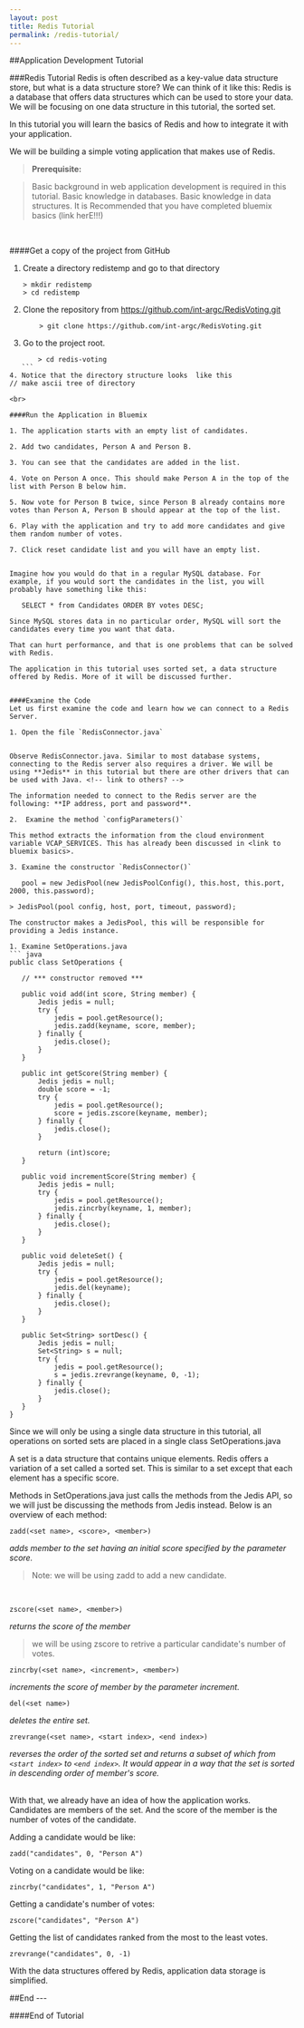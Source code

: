 ```yaml
---
layout: post
title: Redis Tutorial
permalink: /redis-tutorial/
---
```


##Application Development Tutorial

###Redis Tutorial
Redis is often described as a key-value data structure store, but what is a data structure store? We can think of it like this: Redis is a database that offers data structures which can be used to store your data. We will be focusing on one data structure in this tutorial, the sorted set.

In this tutorial you will learn the basics of Redis and how to integrate it with your application.

We will be building a simple voting application that makes use of Redis.

>**Prerequisite:**

>Basic background in web application development is required in this tutorial.
>Basic knowledge in databases.
>Basic knowledge in data structures.
>It is Recommended that you have completed bluemix basics (link herE!!!)

<br>

####Get a copy of the project from GitHub
1. Create a directory redistemp and go to that directory

	```text		
	> mkdir redistemp
	> cd redistemp
	```

2. Clone the repository from https://github.com/int-argc/RedisVoting.git

	```text		
		> git clone https://github.com/int-argc/RedisVoting.git
	```

3. Go to the project root.
 ```text		
		> cd redis-voting
	```
4. Notice that the directory structure looks  like this
// make ascii tree of directory

<br>

####Run the Application in Bluemix

1. The application starts with an empty list of candidates.

2. Add two candidates, Person A and Person B.

3. You can see that the candidates are added in the list.

4. Vote on Person A once. This should make Person A in the top of the list with Person B below him.

5. Now vote for Person B twice, since Person B already contains more votes than Person A, Person B should appear at the top of the list.

6. Play with the application and try to add more candidates and give them random number of votes.

7. Click reset candidate list and you will have an empty list.


Imagine how you would do that in a regular MySQL database. For example, if you would sort the candidates in the list, you will probably have something like this:

    SELECT * from Candidates ORDER BY votes DESC;

Since MySQL stores data in no particular order, MySQL will sort the candidates every time you want that data.

That can hurt performance, and that is one problems that can be solved with Redis.

The application in this tutorial uses sorted set, a data structure offered by Redis. More of it will be discussed further.


####Examine the Code
Let us first examine the code and learn how we can connect to a Redis Server.

 1. Open the file `RedisConnector.java`


Observe RedisConnector.java. Similar to most database systems, connecting to the Redis server also requires a driver. We will be using **Jedis** in this tutorial but there are other drivers that can be used with Java. <!-- link to others? -->

The information needed to connect to the Redis server are the following: **IP address, port and password**.

 2.  Examine the method `configParameters()`

This method extracts the information from the cloud environment variable VCAP_SERVICES. This has already been discussed in <link to bluemix basics>.

 3. Examine the constructor `RedisConnector()`

    pool = new JedisPool(new JedisPoolConfig(), this.host, this.port, 2000, this.password);

> JedisPool(pool config, host, port, timeout, password);

The constructor makes a JedisPool, this will be responsible for providing a Jedis instance.

1. Examine SetOperations.java
``` java
public class SetOperations {

	// *** constructor removed ***

	public void add(int score, String member) {
		Jedis jedis = null;
		try {
			jedis = pool.getResource();
			jedis.zadd(keyname, score, member);
		} finally {
			jedis.close();
		}
	}

	public int getScore(String member) {
		Jedis jedis = null;
		double score = -1;
		try {
			jedis = pool.getResource();
			score = jedis.zscore(keyname, member);
		} finally {
			jedis.close();
		}

		return (int)score;
	}

	public void incrementScore(String member) {
		Jedis jedis = null;
		try {
			jedis = pool.getResource();
			jedis.zincrby(keyname, 1, member);
		} finally {
			jedis.close();
		}
	}

	public void deleteSet() {
		Jedis jedis = null;
		try {
			jedis = pool.getResource();
			jedis.del(keyname);
		} finally {
			jedis.close();
		}
	}

	public Set<String> sortDesc() {
		Jedis jedis = null;
		Set<String> s = null;
		try {
			jedis = pool.getResource();
			s = jedis.zrevrange(keyname, 0, -1);
		} finally {
			jedis.close();
		}
	}
}
```
Since we will only be using a single data structure in this tutorial, all operations on sorted sets are placed in a single class SetOperations.java

A set is a data structure that contains unique elements. Redis offers a variation of a set called a sorted set. This is similar to a set except that each element has a specific score.

Methods in SetOperations.java just calls the methods from the Jedis API, so we will just be discussing the methods from Jedis instead. Below is an overview of each method:
<br />

    zadd(<set name>, <score>, <member>)

*adds member to the set having an initial score specified by the parameter score.*

> Note: we will be using zadd to add a new candidate.

<br />

    zscore(<set name>, <member>)

*returns the score of the member*

> we will be using zscore to retrive a particular candidate's number of votes.

    zincrby(<set name>, <increment>, <member>)

*increments the score of member by the parameter increment.*

    del(<set name>)

*deletes the entire set.*

    zrevrange(<set name>, <start index>, <end index>)

*reverses the order of the sorted set and returns a subset of which from `<start index>` to `<end index>`. It would appear in a way that the set is sorted in descending order of member's score.*


<br />
With that, we already have an idea of how the application works. Candidates are members of the set. And the score of the member is the number of votes of the candidate.

Adding a candidate would be like:

    zadd("candidates", 0, "Person A")

Voting on a candidate would be like:

    zincrby("candidates", 1, "Person A")

Getting a candidate's number of votes:

    zscore("candidates", "Person A")

Getting the list of candidates ranked from the most to the least votes.

    zrevrange("candidates", 0, -1)

With the data structures offered by Redis, application data storage is simplified.

##End ---



####End of Tutorial


